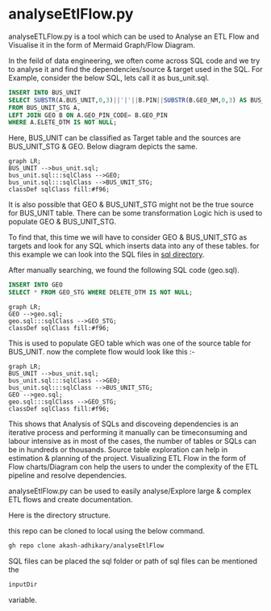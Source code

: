 # analyseEtlFlow.py
analyseETLFlow.py is a tool which can be used to Analyse an ETL Flow and Visualise it in the form of Mermaid Graph/Flow Diagram.

In the feild of data engineering, we often come across SQL code and we try to analyse it and find the dependencies/source & target used in the SQL. For Example, consider the below SQL, lets call it as bus_unit.sql.

```SQL
INSERT INTO BUS_UNIT
SELECT SUBSTR(A.BUS_UNIT,0,3)||'|'||B.PIN||SUBSTR(B.GEO_NM,0,3) AS BUS_UNIT_CD 
FROM BUS_UNIT_STG A, 
LEFT JOIN GEO B ON A.GEO_PIN_CODE= B.GEO_PIN 
WHERE A.ELETE_DTM IS NOT NULL;
```
Here, BUS_UNIT can be classified as Target table and the sources are BUS_UNIT_STG & GEO. Below diagram depicts the same. 

```mermaid
graph LR;
BUS_UNIT -->bus_unit.sql;
bus_unit.sql:::sqlClass -->GEO;
bus_unit.sql:::sqlClass -->BUS_UNIT_STG;
classDef sqlClass fill:#f96;
```
It is also possible that GEO & BUS_UNIT_STG might not be the true source for BUS_UNIT table. There can be some transformation Logic hich is used to populate GEO & BUS_UNIT_STG.

To find that, this time we will have to consider GEO & BUS_UNIT_STG as targets and look for any SQL which inserts data into any of these tables. for this example we can look into the SQL files in [sql directory](https://github.com/akash-adhikary/analyseEtlFlow/tree/main/sql). 

After manually searching, we found the following SQL code (geo.sql).

```SQL
INSERT INTO GEO 
SELECT * FROM GEO_STG WHERE DELETE_DTM IS NOT NULL;
```
```mermaid
graph LR;
GEO -->geo.sql;
geo.sql:::sqlClass -->GEO_STG;
classDef sqlClass fill:#f96;
```

This is used to populate GEO table which was one of the source table for BUS_UNIT. now the complete flow would look like this :- 
```mermaid
graph LR;
BUS_UNIT -->bus_unit.sql;
bus_unit.sql:::sqlClass -->GEO;
bus_unit.sql:::sqlClass -->BUS_UNIT_STG;
GEO -->geo.sql;
geo.sql:::sqlClass -->GEO_STG;
classDef sqlClass fill:#f96;
```

This shows that Analysis of SQLs and discoveing dependencies is an iterative process and performing it manually can be timeconsuming and labour intensive as in most of the  cases, the number of tables or SQLs can be in hundreds or thousands. 
Source table exploration can help in estimation & planning of the project. Visualizing ETL Flow in the form of Flow charts/Diagram con help the users to under the complexity of the ETL pipeline and resolve dependencies.

analyseEtlFlow.py can be used to easily analyse/Explore large & complex ETL flows and create documentation.

Here is the directory structure.

this repo can be cloned to local using the below command. 
```bash
gh repo clone akash-adhikary/analyseEtlFlow
```

SQL files can be placed the sql folder or path of sql files can be mentioned the 
```python 
inputDir
``` 
variable.


